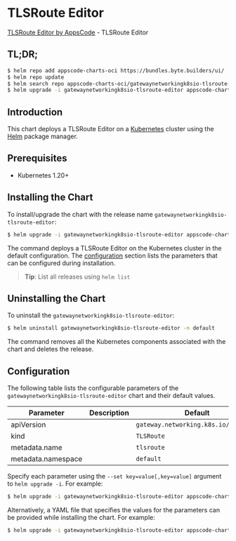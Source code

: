 # TLSRoute Editor

[TLSRoute Editor by AppsCode](https://appscode.com) - TLSRoute Editor

## TL;DR;

```bash
$ helm repo add appscode-charts-oci https://bundles.byte.builders/ui/
$ helm repo update
$ helm search repo appscode-charts-oci/gatewaynetworkingk8sio-tlsroute-editor --version=v0.9.0
$ helm upgrade -i gatewaynetworkingk8sio-tlsroute-editor appscode-charts-oci/gatewaynetworkingk8sio-tlsroute-editor -n default --create-namespace --version=v0.9.0
```

## Introduction

This chart deploys a TLSRoute Editor on a [Kubernetes](http://kubernetes.io) cluster using the [Helm](https://helm.sh) package manager.

## Prerequisites

- Kubernetes 1.20+

## Installing the Chart

To install/upgrade the chart with the release name `gatewaynetworkingk8sio-tlsroute-editor`:

```bash
$ helm upgrade -i gatewaynetworkingk8sio-tlsroute-editor appscode-charts-oci/gatewaynetworkingk8sio-tlsroute-editor -n default --create-namespace --version=v0.9.0
```

The command deploys a TLSRoute Editor on the Kubernetes cluster in the default configuration. The [configuration](#configuration) section lists the parameters that can be configured during installation.

> **Tip**: List all releases using `helm list`

## Uninstalling the Chart

To uninstall the `gatewaynetworkingk8sio-tlsroute-editor`:

```bash
$ helm uninstall gatewaynetworkingk8sio-tlsroute-editor -n default
```

The command removes all the Kubernetes components associated with the chart and deletes the release.

## Configuration

The following table lists the configurable parameters of the `gatewaynetworkingk8sio-tlsroute-editor` chart and their default values.

|     Parameter      | Description |                     Default                     |
|--------------------|-------------|-------------------------------------------------|
| apiVersion         |             | <code>gateway.networking.k8s.io/v1alpha2</code> |
| kind               |             | <code>TLSRoute</code>                           |
| metadata.name      |             | <code>tlsroute</code>                           |
| metadata.namespace |             | <code>default</code>                            |


Specify each parameter using the `--set key=value[,key=value]` argument to `helm upgrade -i`. For example:

```bash
$ helm upgrade -i gatewaynetworkingk8sio-tlsroute-editor appscode-charts-oci/gatewaynetworkingk8sio-tlsroute-editor -n default --create-namespace --version=v0.9.0 --set apiVersion=gateway.networking.k8s.io/v1alpha2
```

Alternatively, a YAML file that specifies the values for the parameters can be provided while
installing the chart. For example:

```bash
$ helm upgrade -i gatewaynetworkingk8sio-tlsroute-editor appscode-charts-oci/gatewaynetworkingk8sio-tlsroute-editor -n default --create-namespace --version=v0.9.0 --values values.yaml
```

